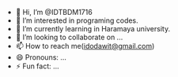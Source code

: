 - 👋 Hi, I’m @IDTBDM1716
- 👀 I’m interested in programing codes.
- 🌱 I’m currently learning in Haramaya university.
- 💞️ I’m looking to collaborate on ...
- 📫 How to reach me(idodawit@gmail.com)
- 😄 Pronouns: ...
- ⚡ Fun fact: ...

<!---
IDTBDM1716/IDTBDM1716 is a ✨ special ✨ repository because its `README.md` (this file) appears on your GitHub profile.
You can click the Preview link to take a look at your changes.
--->
